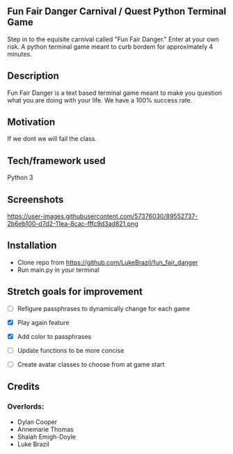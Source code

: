 ## Fun Fair Danger Carnival / Quest Python Terminal Game
Step in to the equisite carnival called "Fun Fair Danger." Enter at your own risk. A python terminal game meant to curb bordem for approximately 4 minutes.
## Description
Fun Fair Danger is a text based terminal game meant to make you question what you are doing with your life. We have a 100% success rate. 

## Motivation
If we dont we will fail the class.

## Tech/framework used
Python 3

## Screenshots
https://user-images.githubusercontent.com/57376030/89552737-2b6eb100-d7d2-11ea-8cac-fffc9d3ad821.png

## Installation
* Clone repo from https://github.com/LukeBrazil/fun_fair_danger
* Run main.py in your terminal

## Stretch goals for improvement
- [ ] Refigure passphrases to dynamically change for each game
- [x] Play again feature
- [x] Add color to passphrases
- [ ] Update functions to be more concise
- [ ] Create avatar classes to choose from at game start


## Credits
### Overlords:
* Dylan Cooper
* Annemarie Thomas
* Shaiah Emigh-Doyle
* Luke Brazil
